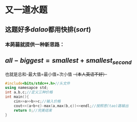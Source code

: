 # 又一道水题
## 这题好多$dalao$都用快排$(sort)$
### 本蒟蒻就提供一种新思路：
## $all-biggest=smallest+smallest_{second}$
也就是总和-最大值=最小值+次小值
~~（本人英语不好）~~
```cpp
#include<bits/stdc++.h>//头文件
using namesapce std;
int a,b,c;//定义三种价格
int main(){
    cin>>a>>b>>c;//输入价格
    cout<<(a+b+c)-max(a,max(b,c))<<endl;//按照思(tao)路输出
    return 0;//完美结束
}
```